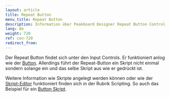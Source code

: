 ```yaml
---
layout: article
title: Repeat Button
menu_title: Repeat Button
description: Information über Peakboard Designer Repeat Button Control.
lang: de
weight: 720
ref: con-720
redirect_from:
---
```


Der Repeat Button findet sich unter den Input Controls. 
Er funktioniert anlog wie der [Button](/controls/de-button.html). Allerdings führt der Repeat-Button ein Skript nicht einmal sondern solange ein und das selbe Skript aus wie er gedrückt ist.

Weitere Information wie Skripte angelegt werden können oder wie der [Skript-Editor](/scripting/de-script-editor.html) funktioniert finden sich in der Rubrik Scripting.
So auch das Beispiel für ein [Button Skript](/scripting/Samples/de-Button.html).